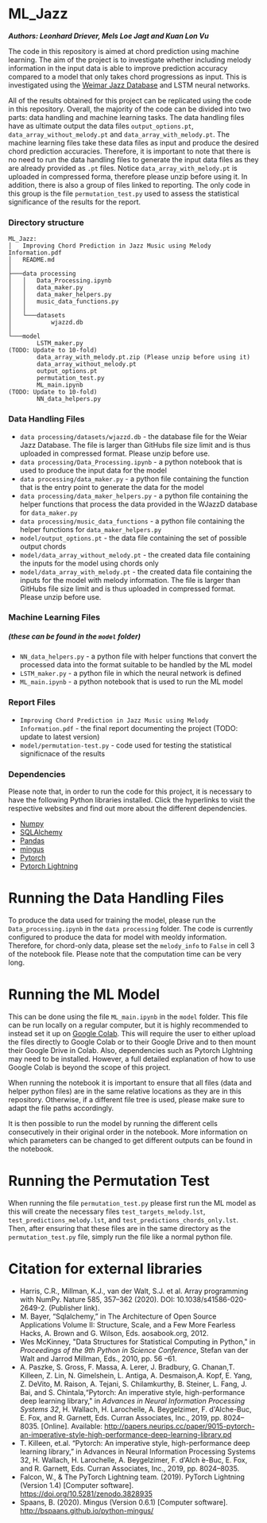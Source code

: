 # ML_Jazz

***Authors: Leonhard Driever, Mels Loe Jagt and Kuan Lon Vu***

The code in this repository is aimed at chord prediction using machine learning. The aim of the project is to investigate whether including melody information in the input data is able to improve prediction accuracy compared to a model that only takes chord progressions as input. This is investigated using the [Weimar Jazz Database](https://jazzomat.hfm-weimar.de/dbformat/dboverview.html) and LSTM neural networks.

All of the results obtained for this project can be replicated using the code in this repository. Overall, the majority of the code can be divided into two parts: data handling and machine learning tasks. The data handling files have as ultimate output the data files `output_options.pt`, `data_array_without_melody.pt` and `data_array_with_melody.pt`. The machine learning files take these data files as input and produce the desired chord prediction accuracies. Therefore, it is important to note that there is no need to run the data handling files to generate the input data files as they are already provided as `.pt` files. Notice `data_array_with_melody.pt` is uploaded in compressed forma, therefore please unzip before using it. In addition, there is also a group of files linked to reporting. The only code in this group is the file `permutation_test.py` used to assess the statistical significance of the results for the report.

### Directory structure
```
ML_Jazz:
│   Improving Chord Prediction in Jazz Music using Melody Information.pdf
│   README.md
│
├───data processing
│   │   Data_Processing.ipynb
│   │   data_maker.py
│   │   data_maker_helpers.py
│   │   music_data_functions.py
│   │
│   └───datasets
│           wjazzd.db
│
└───model
        LSTM_maker.py                                                           (TODO: Update to 10-fold)
        data_array_with_melody.pt.zip (Please unzip before using it)
        data_array_without_melody.pt
        output_options.pt
        permutation_test.py
        ML_main.ipynb                                                           (TODO: Update to 10-fold)
        NN_data_helpers.py
```

### Data Handling Files
- `data processing/datasets/wjazzd.db` - the database file for the Weiar Jazz Database. The file is larger than GitHubs file size limit and is thus uploaded in compressed format. Please unzip before use.
- `data processing/Data_Processing.ipynb` - a python notebook that is used to produce the input data for the model
- `data processing/data_maker.py` - a python file containing the function that is the entry point to generate the data for the model
- `data processing/data_maker_helpers.py` - a python file containing the helper functions that process the data provided in the WJazzD database for `data_maker.py`
- `data processing/music_data_functions` - a python file containing the helper functions for `data_maker_helpers.py`
- `model/output_options.pt` - the data file containing the set of possible output chords
- `model/data_array_without_melody.pt` - the created data file containing the inputs for the model using chords only
- `model/data_array_with_melody.pt` - the created data file containing the inputs for the model with melody information. The file is larger than GitHubs file size limit and is thus uploaded in compressed format. Please unzip before use.

### Machine Learning Files 
##### *(these can be found in the `model` folder)*
- `NN_data_helpers.py` - a python file with helper functions that convert the processed data into the format suitable to be handled by the ML model
- `LSTM_maker.py` - a python file in which the neural network is defined
- `ML_main.ipynb` - a python notebook that is used to run the ML model

### Report Files
- `Improving Chord Prediction in Jazz Music using Melody Information.pdf` - the final report documenting the project (TODO: update to latest version)
- `model/permutation-test.py` - code used for testing the statistical significnace of the results

### Dependencies
Please note that, in order to run the code for this project, it is necessary to have the following Python libraries installed. Click the hyperlinks to visit the respective websites and find out more about the different dependencies.
- [Numpy](https://numpy.org/)
- [SQLAlchemy](https://www.sqlalchemy.org/)
- [Pandas](https://pandas.pydata.org/)
- [mingus](https://bspaans.github.io/python-mingus/)
- [Pytorch](https://pytorch.org/)
- [Pytorch Lightning](https://www.pytorchlightning.ai/)

# Running the Data Handling Files
To produce the data used for training the model, please run the `Data_processing.ipynb` in the `data processing` folder. The code is currently configured to produce the data for model with meoldy information. Therefore, for chord-only data, please set the `melody_info` to `False` in cell 3 of the notebook file. Please note that the computation time can be very long.

# Running the ML Model
This can be done using the file `ML_main.ipynb` in the `model` folder. This file can be run locally on a regular computer, but it is highly recommended to instead set it up on [Google Colab](https://colab.research.google.com/). This will require the user to either upload the files directly to Google Colab or to their Google Drive and to then mount their Google Drive in Colab. Also, dependencies such as Pytorch LIghtning may need to be installed. However, a full detailed explanation of how to use Google Colab is beyond the scope of this project.

When running the notebook it is important to ensure that all files (data and helper python files) are in the same relative locations as they are in this repository. Otherwise, if a different file tree is used, please make sure to adapt the file paths accordingly.

It is then possible to run the model by running the different cells consecutively in their original order in the notebook. More information on which parameters can be changed to get different outputs can be found in the notebook.

# Running the Permutation Test
When running the file `permutation_test.py` please first run the ML model as this will create the necessary files `test_targets_melody.lst`, `test_predictions_melody.lst`, and `test_predictions_chords_only.lst`. Then, after ensuring that these files are in the same directory as the `permutation_test.py` file, simply run the file like a normal python file.

# Citation for external libraries
- Harris, C.R., Millman, K.J., van der Walt, S.J. et al. Array programming with NumPy. Nature 585, 357–362 (2020). DOI: 10.1038/s41586-020-2649-2. (Publisher link).
- M. Bayer, “Sqlalchemy,” in The Architecture of Open Source Applications Volume II: Structure, Scale, and a Few More Fearless Hacks, A. Brown and G. Wilson, Eds. aosabook.org, 2012.
- Wes  McKinney,  "Data  Structures  for  Statistical  Computing  in Python," in *Proceedings of the 9th Python in Science Conference*, Stefan  van  der  Walt  and  Jarrod  Millman,  Eds.,  2010,  pp.  56  –61.
- A. Paszke, S. Gross, F. Massa, A. Lerer, J. Bradbury, G. Chanan,T.  Killeen,  Z.  Lin,  N.  Gimelshein,  L.  Antiga,  A.  Desmaison,A.    Kopf,    E.    Yang,    Z.    DeVito,    M.    Raison,    A.    Tejani, S.  Chilamkurthy,  B.  Steiner,  L.  Fang,  J.  Bai,  and  S.  Chintala,“Pytorch:  An  imperative  style,  high-performance  deep  learning library,"  in *Advances in Neural Information Processing Systems 32*,  H.  Wallach,  H.  Larochelle,  A.  Beygelzimer,  F.  d'Alche-Buc, E. Fox, and R. Garnett, Eds.    Curran Associates, Inc., 2019, pp. 8024–8035.   [Online].   Available:   http://papers.neurips.cc/paper/9015-pytorch-an-imperative-style-high-performance-deep-learning-library.pd
- T. Killeen, et.al. “Pytorch: An imperative style, high-performance deep learning library,” in Advances in Neural Information Processing Systems 32, H. Wallach, H. Larochelle, A. Beygelzimer, F. d'Alch ́e-Buc, E. Fox, and R. Garnett, Eds. Curran Associates, Inc., 2019, pp. 8024–8035.
- Falcon, W., & The PyTorch Lightning team. (2019). PyTorch Lightning (Version 1.4) [Computer software]. https://doi.org/10.5281/zenodo.3828935
- Spaans, B. (2020). Mingus (Version 0.6.1) [Computer software]. http://bspaans.github.io/python-mingus/
